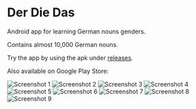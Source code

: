 # Der Die Das

Android app for learning German nouns genders.

Contains almost 10,000 German nouns.

Try the app by using the apk under [releases](https://github.com/digitapex/DerDieDas/releases).

Also available on Google Play Store:

![Screenshot 1](/screenshots/Screenshot_01.png?raw=true)
![Screenshot 2](/screenshots/Screenshot_02.png?raw=true)
![Screenshot 3](/screenshots/Screenshot_03.png?raw=true)
![Screenshot 4](/screenshots/Screenshot_04.png?raw=true)
![Screenshot 5](/screenshots/Screenshot_05.png?raw=true)
![Screenshot 6](/screenshots/Screenshot_06.png?raw=true)
![Screenshot 7](/screenshots/Screenshot_07.png?raw=true)
![Screenshot 8](/screenshots/Screenshot_08.png?raw=true)
![Screenshot 9](/screenshots/Screenshot_09.png?raw=true)

